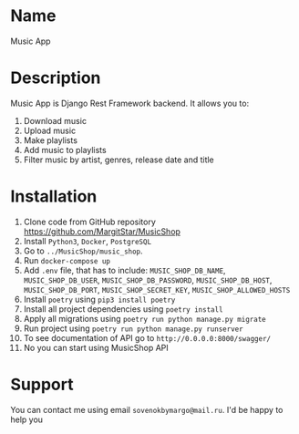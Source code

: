 # Name
Music App

# Description
Music App is Django Rest Framework backend.
It allows you to:
1. Download music
2. Upload music
3. Make playlists
4. Add music to playlists
5. Filter music by artist, genres, release date and title


# Installation
1. Clone code from GitHub repository https://github.com/MargitStar/MusicShop
2. Install `Python3`, `Docker`, `PostgreSQL`
3. Go to `../MusicShop/music_shop`.
4. Run `docker-compose up`
5. Add `.env` file, that has to include: `MUSIC_SHOP_DB_NAME`,
   `MUSIC_SHOP_DB_USER`, `MUSIC_SHOP_DB_PASSWORD`,
   `MUSIC_SHOP_DB_HOST`, `MUSIC_SHOP_DB_PORT`,
   `MUSIC_SHOP_SECRET_KEY`, `MUSIC_SHOP_ALLOWED_HOSTS`
6. Install `poetry` using `pip3 install poetry`
7. Install all project dependencies using `poetry install`
8. Apply all migrations using `poetry run python manage.py migrate`
9. Run project using `poetry run python manage.py runserver`
10. To see documentation of API go to `http://0.0.0.0:8000/swagger/`
11. No you can start using MusicShop API

# Support
 You can contact me using email `sovenokbymargo@mail.ru`. I'd be happy to help you
